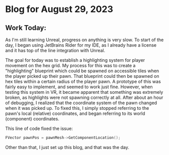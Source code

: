 # Blog for August 29, 2023
## Work Today:
As I'm still learning Unreal, progress on anything is very slow.
To start of the day, I began using JetBrains Rider for my IDE, as I already have a license and it has top of the line integration with Unreal.

The goal for today was to establish a highlighting system for player movement on the hex grid.
My process for this was to create a "highlighting" blueprint which could be spawned on accessible tiles when the player picked up their pawn.
That blueprint could then be spawned on hex tiles within a certain radius of the player pawn. 
A prototype of this was fairly easy to implement, and seemed to work just fine.
However, when testing this system in VR, it became apparent that something was extremely broken, as highlights were not spawning correctly at all.
After about an hour of debugging, I realized that the coordinate system of the pawn changed when it was picked up.
To fixed this, I simply stopped referring to the pawn's local (relative) coordinates, and began referring to its world (component) coordinates.

This line of code fixed the issue:
```c++
FVector pawnPos = pawnMesh->GetComponentLocation();
```

Other than that, I just set up this blog, and that was the day.